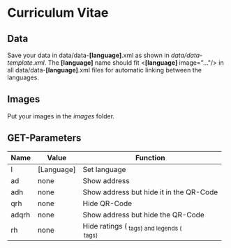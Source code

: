 # Curriculum Vitae

## Data

Save your data in data/data-**[language]**.xml as shown in *data/data-template.xml*.
The **[language]** name should fit <languages><**[language]** image="..."/></languages> in all data/data-**[language]**.xml files for automatic linking between the languages.

## Images

Put your images in the *images* folder.

## GET-Parameters

Name  | Value      | Function
----- | ---------- | ---------------------------------------
l     | [Language] | Set language
ad    | none       | Show address
adh   | none       | Show address but hide it in the QR-Code
qrh   | none       | Hide QR-Code
adqrh | none       | Show address but hide the QR-Code
rh    | none       | Hide ratings (<sub> tags) and legends (<legend> tags)